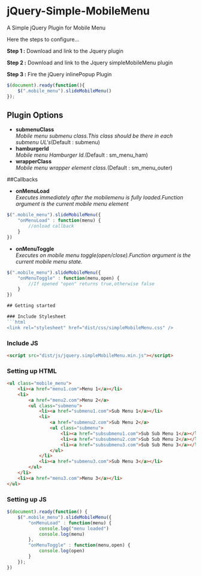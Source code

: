 # jQuery-Simple-MobileMenu

A Simple jQuery Plugin for Mobile Menu

Here the steps to configure...

**Step 1 :** Download and link to the Jquery plugin

**Step 2 :** Download and link to the Jquery simpleMobileMenu plugin

**Step 3 :** Fire the jQuery inlinePopup Plugin 
```js
$(document).ready(function(){
	$(".mobile_menu").slideMobileMenu()
});
```

## Plugin Options

*  **submenuClass**<br/>
_Mobile menu submenu class.This class should be there in each submenu UL's_(Default : submenu)
*  **hamburgerId**<br/>
_Mobile menu Hamburger Id._(Default : sm_menu_ham)
*  **wrapperClass**<br/>
_Mobile menu wrapper element class._(Default : sm_menu_outer)

##Callbacks

*  **onMenuLoad**<br/>
_Executes immediately after the mobilemenu is fully loaded.Function argument is the current mobile menu element_
```js
$(".mobile_menu").slideMobileMenu({
	"onMenuLoad" : function(menu) { 
		//onload callback
	}
})
```
*  **onMenuToggle**<br/>
_Executes on mobile menu toggle(open/close).Function argument is the current mobile menu state._
```js
$(".mobile_menu").slideMobileMenu({
	"onMenuToggle" : function(menu,open) { 
		//If opened "open" returns true,otherwise false
	}
})

## Getting started

### Include Stylesheet
```html
<link rel="stylesheet" href="dist/css/simpleMobileMenu.css" />
```

### Include JS
```html
<script src="dist/js/jquery.simpleMobileMenu.min.js"></script>
```

### Setting up HTML
```html
<ul class="mobile_menu">
	<li><a href="menu1.com">Menu 1</a></li>
	<li>
		<a href="menu2.com">Menu 2</a>
		<ul class="submenu">
			<li><a href="submenu1.com">Sub Menu 1</a></li>
			<li>
				<a href="submenu2.com">Sub Menu 2</a>
				<ul class="submenu">
					<li><a href="subsubmenu1.com">Sub Sub Menu 1</a></li>
					<li><a href="subsubmenu2.com">Sub Sub Menu 2</a></li>
					<li><a href="subsubmenu3.com">Sub Sub Menu 3</a></li>
				</ul>
			</li>
			<li><a href="submenu3.com">Sub Menu 3</a></li>
		</ul>
	</li>
	<li><a href="menu3.com">Menu 3</a></li>
</ul>
```

### Setting up JS
```js
$(document).ready(function() {
	$(".mobile_menu").slideMobileMenu({
		"onMenuLoad" : function(menu) {
			console.log("menu loaded")
			console.log(menu)
		},
		"onMenuToggle" : function(menu,open) {
			console.log(open)
		}
	});
})
```
